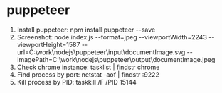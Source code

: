 # puppeteer
1. Install puppeteer: npm install puppeteer --save
2. Screenshot: node index.js --format=jpeg --viewportWidth=2243 --viewportHeight=1587 --url=C:\work\nodejs\puppeteer\input\documentImage.svg --imagePath=C:\work\nodejs\puppeteer\output\documentImage.jpeg
3. Check chrome instance: tasklist | findstr chrome
4. Find process by port: netstat -aof | findstr :9222 
5. Kill process by PID: taskkill /F /PID 15144

